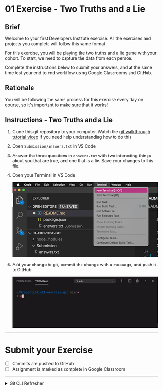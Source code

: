 # 01 Exercise - Two Truths and a Lie

## Brief

Welcome to your first Developers Institute exercise. All the exercises and projects you complete will follow this same format.

For this exercise, you will be playing the two truths and a lie game with your cohort. To start, we need to capture the data from each person.

Complete the instructions below to submit your answers, and at the same time test your end to end workflow using Google Classrooms and GitHub.

## Rationale

You will be following the same process for this exercise every day on course, so it's important to make sure that it works!

## Instructions - Two Truths and a Lie

1. Clone this git repository to your computer. Watch the [git walkthrough tutorial video](https://vimeo.com/433825571/bc1830fb90) if you need help understanding how to do this
2. Open `Submission/answers.txt` in VS Code
3. Answer the three questions in `answers.txt` with two interesting things about you that are true, and one that is a lie. Save your changes to this file.
4. Open your Terminal in VS Code

   ![open your terminal in VS Code](docs/open-terminal.png)

5. Add your change to git, commit the change with a message, and push it to GitHub

   ![git add, commit and push example](docs/git-add-commit-push.gif)

---

# Submit your Exercise

- [ ] Commits are pushed to GitHub
- [ ] Assignment is marked as complete in Google Classroom

---

<details>
  <summary>
    Git CLI Refresher
  </summary>

If you need help remembering what commands to type with `git`, use the following as a reference, or watch the [git walkthrough tutorial video](https://vimeo.com/433825571/bc1830fb90)

```shell
# when ready to commit and push
git add .

git commit -m "Completed Part A"

git push origin main
```

</details>
